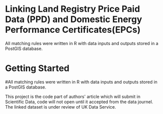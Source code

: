 
# Linking Land Registry Price Paid Data (PPD)  and Domestic Energy Performance Certificates(EPCs)
All matching rules were written in R with data inputs and outputs stored in a PostGIS database.
# Getting Started




#All matching rules were written in R with data inputs and outputs stored in a PostGIS database.





This project is the code part of authors' article which will submit in Scientific Data, code will not open until it accepted from the data journel. The linked dataset is under review of UK Data Service.  
